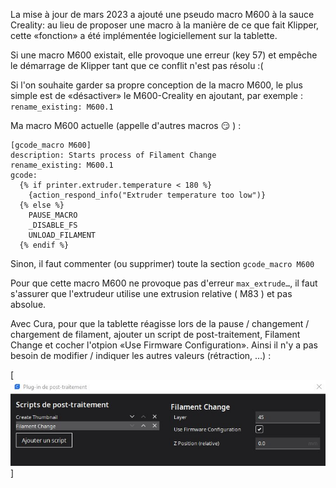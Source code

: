 La mise à jour de mars 2023 a ajouté une pseudo macro M600 à la sauce Creality: au lieu de proposer une macro à la manière de ce que fait
Klipper, cette «fonction» a été implémentée logiciellement sur la tablette.

Si une macro M600 existait, elle provoque une erreur (key 57) et empêche le démarrage de Klipper tant que ce conflit n'est pas résolu :(

Si l'on souhaite garder sa propre conception de la macro M600, le plus simple est de «désactiver» le M600-Creality en ajoutant, par exemple :
`rename_existing: M600.1` 

Ma macro M600 actuelle (appelle d'autres macros 😏 ) :
```
[gcode_macro M600]
description: Starts process of Filament Change
rename_existing: M600.1
gcode:
  {% if printer.extruder.temperature < 180 %}
    {action_respond_info("Extruder temperature too low")}
  {% else %}
    PAUSE_MACRO
    _DISABLE_FS
    UNLOAD_FILAMENT
  {% endif %}
```
 Sinon, il faut commenter (ou supprimer) toute la section `gcode_macro M600`
 
 Pour que cette macro M600 ne provoque pas d'erreur `max_extrude…`, il faut s'assurer que l'extrudeur utilise une extrusion relative ( M83 ) et
 pas absolue.
 
 Avec Cura, pour que la tablette réagisse lors de la pause / changement / chargement de filament, ajouter un script de post-traitement,
 Filament Change et cocher l'otpion «Use Firmware Configuration». Ainsi il n'y a pas besoin de modifier / indiquer les autres valeurs (rétraction, …) :
 
 [![Cura Filament Change Firmware](../Images/filament-change-firmware.jpg)]
 
